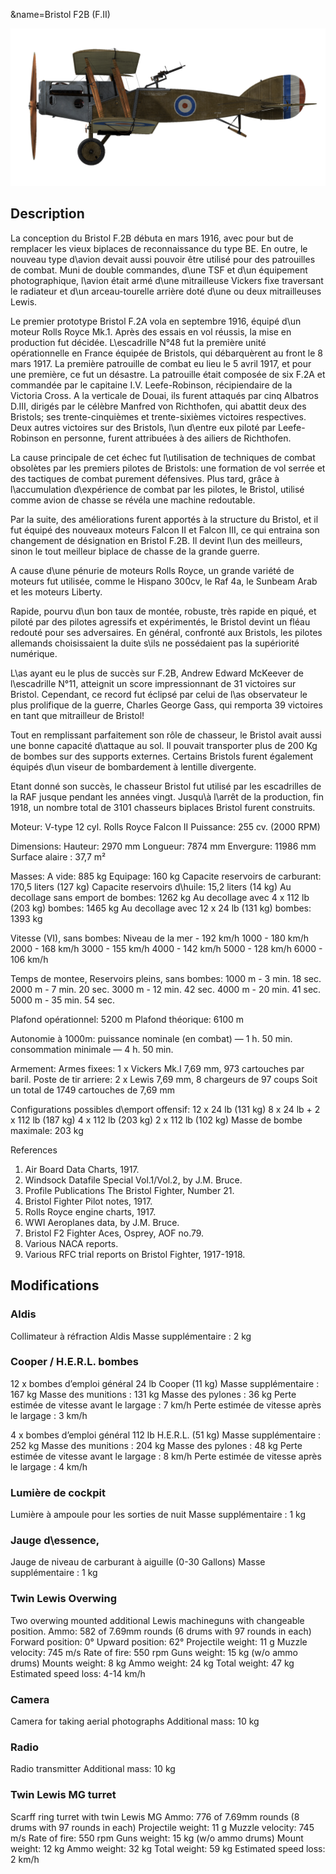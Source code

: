 &name=Bristol F2B (F.II)

![bristolf2bf2](../images/bristolf2bf2.png)

## Description

La conception du Bristol F.2B débuta en mars 1916, avec pour but de remplacer les vieux biplaces de reconnaissance du type BE. En outre, le nouveau type d\avion devait aussi pouvoir être utilisé pour des patrouilles de combat. Muni de double commandes, d\une TSF et d\un équipement photographique, l\avion était armé d\une mitrailleuse Vickers fixe traversant le radiateur et d\un arceau-tourelle arrière doté d\une ou deux mitrailleuses Lewis.

Le premier prototype Bristol F.2A vola en septembre 1916, équipé d\un moteur Rolls Royce Mk.1. Après des essais en vol réussis, la mise en production fut décidée. L\escadrille N°48 fut la première unité opérationnelle en France équipée de Bristols, qui débarquèrent au front le 8 mars 1917.
La première patrouille de combat eu lieu le 5 avril 1917, et pour une première, ce fut un désastre. La patrouille était composée de six F.2A et commandée par le capitaine I.V. Leefe-Robinson, récipiendaire de la Victoria Cross. A la verticale de Douai, ils furent attaqués par cinq Albatros D.III, dirigés par le célèbre Manfred von Richthofen, qui abattit deux des Bristols; ses trente-cinquièmes et trente-sixièmes victoires respectives. Deux autres victoires sur des Bristols, l\un d\entre eux piloté par Leefe-Robinson en personne, furent attribuées à des ailiers de Richthofen.

La cause principale de cet échec fut l\utilisation de techniques de combat obsolètes par les premiers pilotes de Bristols: une formation de vol serrée et des tactiques de combat purement défensives. Plus tard, grâce à l\accumulation d\expérience de combat par les pilotes, le Bristol, utilisé comme avion de chasse se révéla une machine redoutable.

Par la suite, des améliorations furent apportés à la structure du Bristol, et il fut équipé des nouveaux moteurs Falcon II et Falcon III, ce qui entraina son changement de désignation en Bristol F.2B. Il devint l\un des meilleurs, sinon le tout meilleur biplace de chasse de la grande guerre.

A cause d\une pénurie de moteurs Rolls Royce, un grande variété de moteurs fut utilisée, comme le Hispano 300cv, le Raf 4a, le Sunbeam Arab et les moteurs Liberty.

Rapide, pourvu d\un bon taux de montée, robuste, très rapide en piqué, et piloté par des pilotes agressifs et expérimentés, le Bristol devint un fléau redouté pour ses adversaires. En général, confronté aux Bristols, les pilotes allemands choisissaient la duite s\ils ne possédaient pas la supériorité numérique.

L\as ayant eu le plus de succès sur F.2B, Andrew Edward McKeever de l\escadrille N°11, atteignit un score impressionnant de 31 victoires sur Bristol. Cependant, ce record fut éclipsé par celui de l\as observateur le plus prolifique de la guerre, Charles George Gass, qui remporta 39 victoires en tant que mitrailleur de Bristol!

Tout en remplissant parfaitement son rôle de chasseur, le Bristol avait aussi une bonne capacité d\attaque au sol. Il pouvait transporter plus de 200 Kg de bombes sur des supports externes. Certains Bristols furent également équipés d\un viseur de bombardement à lentille divergente.

Etant donné son succès, le chasseur Bristol fut utilisé par les escadrilles de la RAF jusque pendant les années vingt.
Jusqu\à l\arrêt de la production, fin 1918, un nombre total de 3101 chasseurs biplaces Bristol furent construits.


Moteur: V-type 12 cyl. Rolls Royce Falcon II
Puissance: 255 cv. (2000 RPM)

Dimensions:
Hauteur: 2970 mm
Longueur: 7874 mm
Envergure: 11986 mm
Surface alaire : 37,7 m²

Masses:
A vide: 885 kg
Equipage: 160 kg
Capacite reservoirs de carburant: 170,5 liters (127 kg)
Capacite reservoirs d\huile: 15,2 liters (14 kg)
Au decollage sans emport de bombes: 1262 kg
Au decollage avec 4 x 112 lb (203 kg) bombes: 1465 kg
Au decollage avec 12 x 24 lb (131 kg) bombes: 1393 kg

Vitesse (VI), sans bombes:
Niveau de la mer - 192 km/h
1000 - 180 km/h
2000 - 168 km/h
3000 - 155 km/h
4000 - 142 km/h
5000 - 128 km/h
6000 - 106 km/h

Temps de montee, Reservoirs pleins, sans bombes:
1000 m -  3 min. 18 sec.
2000 m -  7 min. 20 sec.
3000 m - 12 min. 42 sec.
4000 m - 20 min. 41 sec.
5000 m - 35 min. 54 sec.

Plafond opérationnel: 5200 m
Plafond théorique: 6100 m

Autonomie à 1000m:
puissance nominale (en combat) — 1 h. 50 min.
consommation minimale — 4 h. 50 min.

Armement:
Armes fixees: 1 x Vickers Mk.I 7,69 mm, 973 cartouches par baril.
Poste de tir arriere: 2 x Lewis 7,69 mm, 8 chargeurs de 97 coups
Soit un total de 1749 cartouches de 7,69 mm

Configurations possibles d\emport offensif:
12 x 24 lb (131 kg)
8 x 24 lb + 2 x 112 lb (187 kg)
4 x 112 lb (203 kg)
2 x 112 lb (102 kg)
Masse de bombe maximale: 203 kg

References
1) Air Board Data Charts, 1917.
2) Windsock Datafile Special Vol.1/Vol.2, by J.M. Bruce.
3) Profile Publications The Bristol Fighter, Number 21.
4) Bristol Fighter Pilot notes, 1917.
5) Rolls Royce engine charts, 1917.
6) WWI Aeroplanes data, by J.M. Bruce.
7) Bristol F2 Fighter Aces, Osprey, AOF no.79.
8) Various NACA reports.
9) Various RFC trial reports on Bristol Fighter, 1917-1918.

## Modifications

### Aldis

Collimateur à réfraction Aldis
Masse supplémentaire : 2 kg

### Cooper / H.E.R.L. bombes

12 x bombes d’emploi général 24 lb Cooper (11 kg)
Masse supplémentaire : 167 kg
Masse des munitions : 131 kg
Masse des pylones : 36 kg
Perte estimée de vitesse avant le largage : 7 km/h
Perte estimée de vitesse après le largage : 3 km/h

4 x bombes d’emploi général 112 lb H.E.R.L. (51 kg)
Masse supplémentaire : 252 kg
Masse des munitions : 204 kg
Masse des pylones : 48 kg
Perte estimée de vitesse avant le largage : 8 km/h
Perte estimée de vitesse après le largage : 4 km/h
### Lumière de cockpit

Lumière à ampoule pour les sorties de nuit
Masse supplémentaire : 1 kg

### Jauge d\essence,

Jauge de niveau de carburant à aiguille (0-30 Gallons)
Masse supplémentaire : 1 kg

### Twin Lewis Overwing

Two overwing mounted additional Lewis machineguns with changeable position.
Ammo: 582 of 7.69mm rounds (6 drums with 97 rounds in each)
Forward position: 0°
Upward position: 62°
Projectile weight: 11 g
Muzzle velocity: 745 m/s
Rate of fire: 550 rpm
Guns weight: 15 kg (w/o ammo drums)
Mounts weight: 8 kg
Ammo weight: 24 kg
Total weight: 47 kg
Estimated speed loss: 4-14 km/h
### Camera

Camera for taking aerial photographs
Additional mass: 10 kg

### Radio

Radio transmitter
Additional mass: 10 kg
### Twin Lewis MG turret

Scarff ring turret with twin Lewis MG
Ammo: 776 of 7.69mm rounds (8 drums with 97 rounds in each)
Projectile weight: 11 g
Muzzle velocity: 745 m/s
Rate of fire: 550 rpm
Guns weight: 15 kg (w/o ammo drums)
Mount weight: 12 kg
Ammo weight: 32 kg
Total weight: 59 kg
Estimated speed loss: 2 km/h